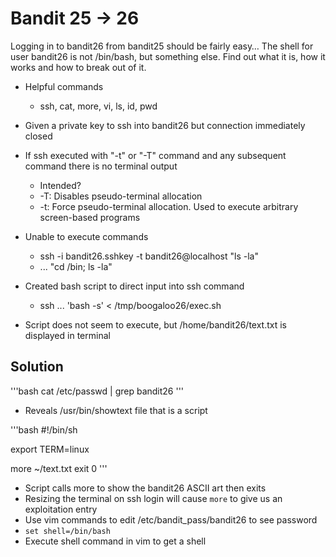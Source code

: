# Bandit 25 -> 26

Logging in to bandit26 from bandit25 should be fairly easy… The shell for user bandit26 is not /bin/bash, but something else. Find out what it is, how it works and how to break out of it.

- Helpful commands
    - ssh, cat, more, vi, ls, id, pwd

- Given a private key to ssh into bandit26 but connection immediately closed
- If ssh executed with "-t" or "-T" command and any subsequent command there is no terminal output
    - Intended?
    - -T: Disables pseudo-terminal allocation
    - -t: Force pseudo-terminal allocation. Used to execute arbitrary screen-based programs
- Unable to execute commands
    - ssh -i bandit26.sshkey -t bandit26@localhost "ls -la"
    - ... "cd /bin; ls -la"

- Created bash script to direct input into ssh command
    - ssh ... 'bash -s' < /tmp/boogaloo26/exec.sh

- Script does not seem to execute, but /home/bandit26/text.txt is displayed in terminal

## Solution

'''bash
cat /etc/passwd | grep bandit26
'''

- Reveals /usr/bin/showtext file that is a script

'''bash
#!/bin/sh

export TERM=linux

more ~/text.txt
exit 0
'''

- Script calls more to show the bandit26 ASCII art then exits
- Resizing the terminal on ssh login will cause `more` to give us an
  exploitation entry
- Use vim commands to edit /etc/bandit\_pass/bandit26 to see password
- `set shell=/bin/bash`
- Execute shell command in vim to get a shell
